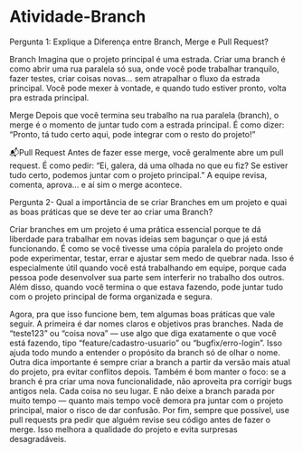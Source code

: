 # Atividade-Branch
Pergunta 1: Explique a Diferença entre Branch, Merge e Pull Request?

Branch Imagina que o projeto principal é uma estrada. Criar uma branch é como abrir uma rua paralela só sua, onde você pode trabalhar tranquilo, fazer testes, criar coisas novas… sem atrapalhar o fluxo da estrada principal. Você pode mexer à vontade, e quando tudo estiver pronto, volta pra estrada principal.

Merge Depois que você termina seu trabalho na rua paralela (branch), o merge é o momento de juntar tudo com a estrada principal. É como dizer: “Pronto, tá tudo certo aqui, pode integrar com o resto do projeto!”

📬Pull Request Antes de fazer esse merge, você geralmente abre um pull request. É como pedir: “Ei, galera, dá uma olhada no que eu fiz? Se estiver tudo certo, podemos juntar com o projeto principal.” A equipe revisa, comenta, aprova… e aí sim o merge acontece.

Pergunta 2- Qual a importância de se criar Branches em um projeto e quai as boas práticas que se deve ter ao criar uma Branch?

Criar branches em um projeto é uma prática essencial porque te dá liberdade para trabalhar em novas ideias sem bagunçar o que já está funcionando. É como se você tivesse uma cópia paralela do projeto onde pode experimentar, testar, errar e ajustar sem medo de quebrar nada. Isso é especialmente útil quando você está trabalhando em equipe, porque cada pessoa pode desenvolver sua parte sem interferir no trabalho dos outros. Além disso, quando você termina o que estava fazendo, pode juntar tudo com o projeto principal de forma organizada e segura.

Agora, pra que isso funcione bem, tem algumas boas práticas que vale seguir. A primeira é dar nomes claros e objetivos pras branches. Nada de “teste123” ou “coisa nova” — use algo que diga exatamente o que você está fazendo, tipo “feature/cadastro-usuario” ou “bugfix/erro-login”. Isso ajuda todo mundo a entender o propósito da branch só de olhar o nome. Outra dica importante é sempre criar a branch a partir da versão mais atual do projeto, pra evitar conflitos depois. Também é bom manter o foco: se a branch é pra criar uma nova funcionalidade, não aproveita pra corrigir bugs antigos nela. Cada coisa no seu lugar. E não deixe a branch parada por muito tempo — quanto mais tempo você demora pra juntar com o projeto principal, maior o risco de dar confusão. Por fim, sempre que possível, use pull requests pra pedir que alguém revise seu código antes de fazer o merge. Isso melhora a qualidade do projeto e evita surpresas desagradáveis.
